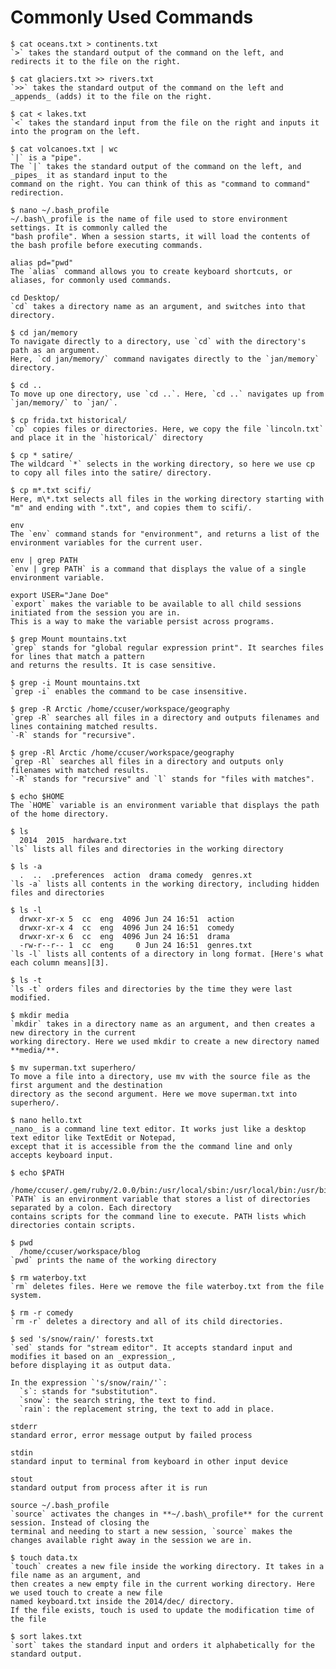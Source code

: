 # Commonly Used Commands

    $ cat oceans.txt > continents.txt
    `>` takes the standard output of the command on the left, and redirects it to the file on the right.

    $ cat glaciers.txt >> rivers.txt
    `>>` takes the standard output of the command on the left and _appends_ (adds) it to the file on the right.

    $ cat < lakes.txt
    `<` takes the standard input from the file on the right and inputs it into the program on the left.

    $ cat volcanoes.txt | wc
    `|` is a "pipe".
    The `|` takes the standard output of the command on the left, and _pipes_ it as standard input to the
    command on the right. You can think of this as "command to command" redirection.

    $ nano ~/.bash_profile
    ~/.bash\_profile is the name of file used to store environment settings. It is commonly called the
    "bash profile". When a session starts, it will load the contents of the bash profile before executing commands.

    alias pd="pwd"
    The `alias` command allows you to create keyboard shortcuts, or aliases, for commonly used commands.

    cd Desktop/
    `cd` takes a directory name as an argument, and switches into that directory.

    $ cd jan/memory
    To navigate directly to a directory, use `cd` with the directory's path as an argument.
    Here, `cd jan/memory/` command navigates directly to the `jan/memory` directory.

    $ cd ..
    To move up one directory, use `cd ..`. Here, `cd ..` navigates up from `jan/memory/` to `jan/`.

    $ cp frida.txt historical/
    `cp` copies files or directories. Here, we copy the file `lincoln.txt` and place it in the `historical/` directory

    $ cp * satire/
    The wildcard `*` selects in the working directory, so here we use cp to copy all files into the satire/ directory.

    $ cp m*.txt scifi/
    Here, m\*.txt selects all files in the working directory starting with "m" and ending with ".txt", and copies them to scifi/.

    env
    The `env` command stands for "environment", and returns a list of the environment variables for the current user.

    env | grep PATH
    `env | grep PATH` is a command that displays the value of a single environment variable.

    export USER="Jane Doe"
    `export` makes the variable to be available to all child sessions initiated from the session you are in.
    This is a way to make the variable persist across programs.

    $ grep Mount mountains.txt
    `grep` stands for "global regular expression print". It searches files for lines that match a pattern
    and returns the results. It is case sensitive.

    $ grep -i Mount mountains.txt
    `grep -i` enables the command to be case insensitive.

    $ grep -R Arctic /home/ccuser/workspace/geography
    `grep -R` searches all files in a directory and outputs filenames and lines containing matched results.
    `-R` stands for "recursive".

    $ grep -Rl Arctic /home/ccuser/workspace/geography
    `grep -Rl` searches all files in a directory and outputs only filenames with matched results.
    `-R` stands for "recursive" and `l` stands for "files with matches".

    $ echo $HOME
    The `HOME` variable is an environment variable that displays the path of the home directory.

    $ ls
      2014  2015  hardware.txt
    `ls` lists all files and directories in the working directory

    $ ls -a
      .  ..  .preferences  action  drama comedy  genres.xt
    `ls -a` lists all contents in the working directory, including hidden files and directories

    $ ls -l
      drwxr-xr-x 5  cc  eng  4096 Jun 24 16:51  action
      drwxr-xr-x 4  cc  eng  4096 Jun 24 16:51  comedy
      drwxr-xr-x 6  cc  eng  4096 Jun 24 16:51  drama
      -rw-r--r-- 1  cc  eng     0 Jun 24 16:51  genres.txt
    `ls -l` lists all contents of a directory in long format. [Here's what each column means][3].

    $ ls -t
    `ls -t` orders files and directories by the time they were last modified.

    $ mkdir media
    `mkdir` takes in a directory name as an argument, and then creates a new directory in the current
    working directory. Here we used mkdir to create a new directory named **media/**.

    $ mv superman.txt superhero/
    To move a file into a directory, use mv with the source file as the first argument and the destination
    directory as the second argument. Here we move superman.txt into superhero/.

    $ nano hello.txt
    _nano_ is a command line text editor. It works just like a desktop text editor like TextEdit or Notepad,
    except that it is accessible from the the command line and only accepts keyboard input.

    $ echo $PATH
      /home/ccuser/.gem/ruby/2.0.0/bin:/usr/local/sbin:/usr/local/bin:/usr/bin:/usr/sbin:/sbin:/bin
    `PATH` is an environment variable that stores a list of directories separated by a colon. Each directory
    contains scripts for the command line to execute. PATH lists which directories contain scripts.

    $ pwd
      /home/ccuser/workspace/blog
    `pwd` prints the name of the working directory

    $ rm waterboy.txt
    `rm` deletes files. Here we remove the file waterboy.txt from the file system.

    $ rm -r comedy
    `rm -r` deletes a directory and all of its child directories.

    $ sed 's/snow/rain/' forests.txt
    `sed` stands for "stream editor". It accepts standard input and modifies it based on an _expression_,
    before displaying it as output data.

    In the expression `'s/snow/rain/'`:
      `s`: stands for "substitution".
      `snow`: the search string, the text to find.
      `rain`: the replacement string, the text to add in place.

    stderr
    standard error, error message output by failed process

    stdin
    standard input to terminal from keyboard in other input device

    stout
    standard output from process after it is run

    source ~/.bash_profile
    `source` activates the changes in **~/.bash\_profile** for the current session. Instead of closing the
    terminal and needing to start a new session, `source` makes the changes available right away in the session we are in.

    $ touch data.tx
    `touch` creates a new file inside the working directory. It takes in a file name as an argument, and
    then creates a new empty file in the current working directory. Here we used touch to create a new file
    named keyboard.txt inside the 2014/dec/ directory.
    If the file exists, touch is used to update the modification time of the file

    $ sort lakes.txt
    `sort` takes the standard input and orders it alphabetically for the standard output.

